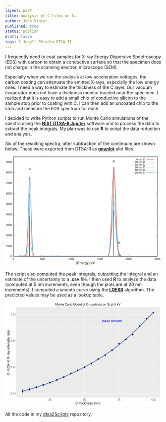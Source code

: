 ```yaml
---
layout: post
title: Analysis of C films on Si.
author: John Minter
published: true
status: publish
draft: false
tags: R Jekyll RStudio DTSA-II
---
```

 
I frequently need to coat samples for X-ray Energy Dispersive Spectroscopy (EDS) with carbon to obtain a conductive surface so that the specimen does not charge in the scanning electron microscope (SEM).
 
Especially when we run the analysis at low acceleration voltages, the carbon coating can attenuate the emitted X-rays, especially the low energy ones. I need a way to estimate the thickness of the C layer. Our vacuum evaporator does not have a thickness monitor located near the specimen. I realized that it is easy to add a small chip of conductive silicon to the sample stub prior to coating with C. I can then add an uncoated chip to the stub and measure the EDS spectrum for each.
 
I decided to write Python scripts to run Monte Carlo simulations of the spectra using the [**NIST DTSA-II Jupiter**](http://www.cstl.nist.gov/div837/837.02/epq/dtsa2/index.html) software and to process the data to extract the peak integrals. My plan was to use **R** to script the data reduction and analysis.
 
Six of the resulting spectra, after subtraction of the continuum,are shown below. These were exported from DTSA-II as [**gnuplot**](http://www.gnuplot.info/) plot files.
 
![spectra](/images/cOnSi5kV.png)
 
The script also computed the peak integrals, outputting the integral and an estimate of the uncertainty to a **.csv** file. I then used **R** to analyze the data (computed at 5 nm increments, even though the plots are at 20 nm increments). I computed a smooth curve using the [**LOESS**](http://research.stowers-institute.org/efg/R/Statistics/loess.htm) algorithm. The predicted values may be used as a lookup table.
 
![calibration curve](/images/c-ctd-si-series-plt.png)
 
All the code in my [dtsa2Scripts](https://github.com/jrminter/dtsa2Scripts/tree/master/estThickC) repository.
 
 
 
